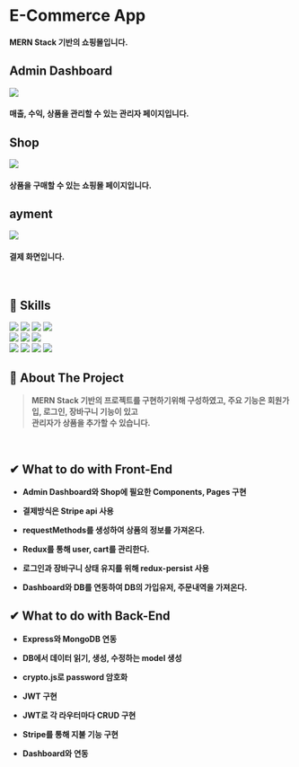 <div>
  <h1>E-Commerce App</h1>
 <h4>MERN Stack 기반의 쇼핑몰입니다.</h4>
  </div>
  <h2>Admin Dashboard</h2>
<div>
  <img src="https://user-images.githubusercontent.com/83646986/160061766-bcfaadb9-ed4d-4b65-a337-af546cb19e5e.gif" />
  <h4>매출, 수익, 상품을 관리할 수 있는 관리자 페이지입니다.</h4>
</div>
<h2>Shop</h2>
<div>
  <img src="https://user-images.githubusercontent.com/83646986/160062399-9261943e-bfae-407a-ac21-ca337e6099cf.gif" />
  <h4>상품을 구매할 수 있는 쇼핑몰 페이지입니다.</h4>
</div>
<h2>ayment</h2>
<div>
  <img src="https://user-images.githubusercontent.com/83646986/160063054-1499a8aa-a5a6-4bd7-9087-de5bcbee39ce.gif" />
  <h4>결제 화면입니다.</h4>
</div>
<br>

## 💪 Skills
<img src="https://img.shields.io/badge/MongoDB-4EA94B?style=for-the-badge&logo=mongodb&logoColor=white"/> <img src="https://img.shields.io/badge/Express.js-000000?style=for-the-badge&logo=express&logoColor=white"/> <img src="https://img.shields.io/badge/React-20232A?style=for-the-badge&logo=react&logoColor=61DAFB"/> <img src="https://img.shields.io/badge/Node.js-339933?style=for-the-badge&logo=nodedotjs&logoColor=white"/> <br />
<img src="https://img.shields.io/badge/CSS3-1572B6?style=for-the-badge&logo=css3&logoColor=white"/> <img src="https://img.shields.io/badge/styled--components-DB7093?style=for-the-badge&logo=styled-components&logoColor=white"/> <img src="https://img.shields.io/badge/Material%20UI-007FFF?style=for-the-badge&logo=mui&logoColor=white"/> <br />
<img src="https://img.shields.io/badge/Redux-593D88?style=for-the-badge&logo=redux&logoColor=white"/> <img src="https://img.shields.io/badge/React_Router-CA4245?style=for-the-badge&logo=react-router&logoColor=white"/> <img src="https://img.shields.io/badge/firebase-ffca28?style=for-the-badge&logo=firebase&logoColor=black"/> <img src="https://img.shields.io/badge/Stripe-626CD9?style=for-the-badge&logo=Stripe&logoColor=white"/>
<br/>

## 📝 About The Project
> <b>MERN Stack 기반의 프로젝트를 구현하기위해 구성하였고, 주요 기능은 회원가입, 로그인, 장바구니 기능이 있고<br/>
관리자가 상품을 추가할 수 있습니다.</b>

<br/>

## ✔︎ What to do with Front-End

- <b>Admin Dashboard와 Shop에 필요한 Components, Pages 구현</b>

- <b>결제방식은 Stripe api 사용</b>

- <b>requestMethods를 생성하여 상품의 정보를 가져온다.</b>

- <b>Redux를 통해 user, cart를 관리한다.</b>

- <b>로그인과 장바구니 상태 유지를 위해 redux-persist 사용</b>

- <b>Dashboard와 DB를 연동하여 DB의 가입유저, 주문내역을 가져온다.</b>

## ✔︎ What to do with Back-End
  
  - <b>Express와 MongoDB 연동</b>
  
  - <b>DB에서 데이터 읽기, 생성, 수정하는 model 생성</b>
  
  - <b>crypto.js로 password 암호화</b>
  
  - <b>JWT 구현</b>
  
  - <b>JWT로 각 라우터마다 CRUD 구현</b>
  
  - <b>Stripe를 통해 지불 기능 구현</b>
  
  - <b>Dashboard와 연동</b>
